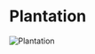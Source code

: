 # Plantation
![Plantation](https://tim-montmorency.com/582523-gestion/#/contenus/3_planification/20_plantation/)
